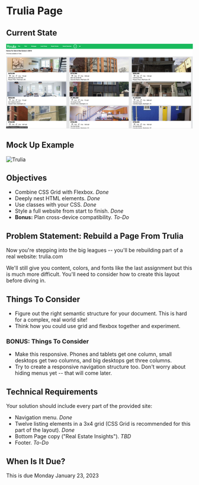 # Trulia Page
## Current State
![Trulia](images/12.23.23-current-site-state.png)

## Mock Up Example
![Trulia](images/trulia.png)
## Objectives
- Combine CSS Grid with Flexbox. *Done*
- Deeply nest HTML elements. *Done*
- Use classes with your CSS. *Done*
- Style a full website from start to finish. *Done*
- **Bonus:** Plan cross-device compatibility. *To-Do*

## Problem Statement: Rebuild a Page From Trulia
Now you're stepping into the big leagues -- you'll be rebuilding part of a real website: trulia.com

We'll still give you content, colors, and fonts like the last assignment but this is much more difficult.  You'll need to consider how to create this layout before diving in.

## Things To Consider
- Figure out the right semantic structure for your document.  This is hard for a complex, real world site!
- Think how you could use grid and flexbox together and experiment.

### BONUS:  Things To Consider
- Make this responsive.  Phones and tablets get one column, small desktops get two columns, and big desktops get three columns.
- Try to create a responsive navigation structure too. Don't worry about hiding menus yet -- that will come later.

## Technical Requirements
Your solution should include every part of the provided site:
- Navigation menu. *Done*
- Twelve listing elements in a 3x4 grid (CSS Grid is recommended for this part of the layout). *Done*
- Bottom Page copy ("Real Estate Insights"). *TBD*
- Footer. *To-Do*

## When Is It Due?
This is due Monday January 23, 2023
